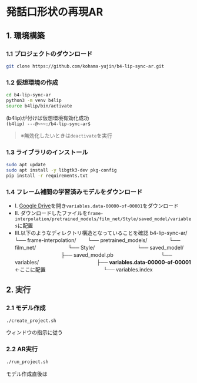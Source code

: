 # 発話口形状の再現AR

## 1. 環境構築
### 1.1 プロジェクトのダウンロード
```bash
git clone https://github.com/kohama-yujin/b4-lip-sync-ar.git
```

### 1.2 仮想環境の作成
```bash
cd b4-lip-sync-ar
python3 -m venv b4lip
source b4lip/bin/activate
```
(b4lip)が付けば仮想環境有効化成功  
`(b4lip) ---@~~~:/b4-lip-sync-ar$`
> ※無効化したいときは`deactivate`を実行

### 1.3 ライブラリのインストール
```bash
sudo apt update
sudo apt install -y libgtk3-dev pkg-config
pip install -r requirements.txt
```

### 1.4 フレーム補間の学習済みモデルをダウンロード
- Ⅰ. [Google Drive](https://drive.google.com/drive/folders/1s9pbFx_bSbinhx5PChJwZqPsyRIlehmZ)を開き`variables.data-00000-of-00001`をダウンロード
- Ⅱ. ダウンロードしたファイルを`frame-interpolation/pretrained_models/film_net/Style/saved_model/variables`に配置
- Ⅲ.以下のようなディレクトリ構造となっていることを確認
b4-lip-sync-ar/
└── frame-interpolation/
　　└── pretrained_models/
　　　　└── film_net/
　　　　　　└── Style/
　　　　　　　　└── saved_model/
  　　　　　　　　　├── saved_model.pb
  　　　　　　　　　└── variables/
  　　　　　　　　　　　├── **variables.data-00000-of-00001** ←ここに配置
  　　　　　　　　　　　└── variables.index


## 2. 実行
### 2.1 モデル作成 
```bash
./create_project.sh
```

ウィンドウの指示に従う

### 2.2 AR実行 
```bash
./run_project.sh
```

モデル作成直後は
